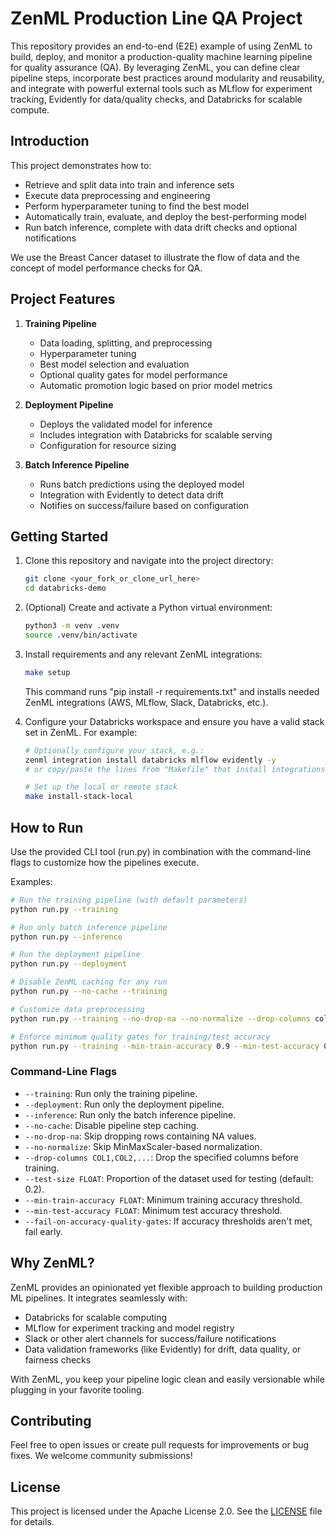 # ZenML Production Line QA Project

This repository provides an end-to-end (E2E) example of using ZenML to build, deploy, and monitor a production-quality machine learning pipeline for quality assurance (QA). By leveraging ZenML, you can define clear pipeline steps, incorporate best practices around modularity and reusability, and integrate with powerful external tools such as MLflow for experiment tracking, Evidently for data/quality checks, and Databricks for scalable compute.

## Introduction

This project demonstrates how to:
- Retrieve and split data into train and inference sets
- Execute data preprocessing and engineering
- Perform hyperparameter tuning to find the best model
- Automatically train, evaluate, and deploy the best-performing model
- Run batch inference, complete with data drift checks and optional notifications

We use the Breast Cancer dataset to illustrate the flow of data and the concept of model performance checks for QA.

## Project Features

1. **Training Pipeline**  
   - Data loading, splitting, and preprocessing  
   - Hyperparameter tuning  
   - Best model selection and evaluation  
   - Optional quality gates for model performance  
   - Automatic promotion logic based on prior model metrics

2. **Deployment Pipeline**  
   - Deploys the validated model for inference  
   - Includes integration with Databricks for scalable serving  
   - Configuration for resource sizing

3. **Batch Inference Pipeline**  
   - Runs batch predictions using the deployed model  
   - Integration with Evidently to detect data drift  
   - Notifies on success/failure based on configuration

## Getting Started

1. Clone this repository and navigate into the project directory:
   ```bash
   git clone <your_fork_or_clone_url_here>
   cd databricks-demo
   ```

2. (Optional) Create and activate a Python virtual environment:
   ```bash
   python3 -m venv .venv
   source .venv/bin/activate
   ```
   
3. Install requirements and any relevant ZenML integrations:
   ```bash
   make setup
   ```
   This command runs "pip install -r requirements.txt" and installs needed ZenML integrations (AWS, MLflow, Slack, Databricks, etc.).

4. Configure your Databricks workspace and ensure you have a valid stack set in ZenML. For example:
   ```bash
   # Optionally configure your stack, e.g.:
   zenml integration install databricks mlflow evidently -y
   # or copy/paste the lines from "Makefile" that install integrations
   
   # Set up the local or remote stack
   make install-stack-local
   ```

## How to Run

Use the provided CLI tool (run.py) in combination with the command-line flags to customize how the pipelines execute.

Examples:
```bash
# Run the training pipeline (with default parameters)
python run.py --training

# Run only batch inference pipeline
python run.py --inference

# Run the deployment pipeline
python run.py --deployment

# Disable ZenML caching for any run
python run.py --no-cache --training

# Customize data preprocessing
python run.py --training --no-drop-na --no-normalize --drop-columns colA,colB

# Enforce minimum quality gates for training/test accuracy
python run.py --training --min-train-accuracy 0.9 --min-test-accuracy 0.85 --fail-on-accuracy-quality-gates
```

### Command-Line Flags
- `--training`: Run only the training pipeline.  
- `--deployment`: Run only the deployment pipeline.  
- `--inference`: Run only the batch inference pipeline.  
- `--no-cache`: Disable pipeline step caching.  
- `--no-drop-na`: Skip dropping rows containing NA values.  
- `--no-normalize`: Skip MinMaxScaler-based normalization.  
- `--drop-columns COL1,COL2,...`: Drop the specified columns before training.  
- `--test-size FLOAT`: Proportion of the dataset used for testing (default: 0.2).  
- `--min-train-accuracy FLOAT`: Minimum training accuracy threshold.  
- `--min-test-accuracy FLOAT`: Minimum test accuracy threshold.  
- `--fail-on-accuracy-quality-gates`: If accuracy thresholds aren't met, fail early.  

## Why ZenML?

ZenML provides an opinionated yet flexible approach to building production ML pipelines. It integrates seamlessly with:
- Databricks for scalable computing
- MLflow for experiment tracking and model registry  
- Slack or other alert channels for success/failure notifications  
- Data validation frameworks (like Evidently) for drift, data quality, or fairness checks  

With ZenML, you keep your pipeline logic clean and easily versionable while plugging in your favorite tooling.

## Contributing

Feel free to open issues or create pull requests for improvements or bug fixes. We welcome community submissions!

## License

This project is licensed under the Apache License 2.0. See the [LICENSE](LICENSE) file for details.
